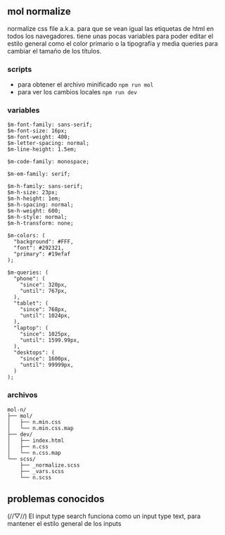 ## mol normalize
normalize css file a.k.a. para que se vean igual las etiquetas de html en todos los navegadores. tiene unas pocas variables para poder editar el estilo general como el color primario o la tipografía y media queries para cambiar el tamaño de los títulos.

### scripts
* para obtener el archivo minificado `npm run mol`
* para ver los cambios locales `npm run dev`

### variables
```text
$m-font-family: sans-serif;
$m-font-size: 16px;
$m-font-weight: 400;
$m-letter-spacing: normal;
$m-line-height: 1.5em;

$m-code-family: monospace;

$m-em-family: serif;

$m-h-family: sans-serif;
$m-h-size: 23px;
$m-h-height: 1em;
$m-h-spacing: normal;
$m-h-weight: 600;
$m-h-style: normal;
$m-h-transform: none;

$m-colors: (
  "background": #FFF,
  "font": #292321,
  "primary": #19efaf
);

$m-queries: (
  "phone": (
    "since": 320px,
    "until": 767px,
  ),
  "tablet": (
    "since": 768px,
    "until": 1024px,
  ),
  "laptop": (
    "since": 1025px,
    "until": 1599.99px,
  ),
  "desktops": (
    "since": 1600px,
    "until": 99999px,
  )
);
```

### archivos
```text
mol-n/
├── mol/
│   ├── n.min.css
│   └── n.min.css.map
├── dev/
│   ├── index.html
│   ├── n.css
│   └── n.css.map
└── scss/
    ├── _normalize.scss
    ├── _vars.scss
    └── n.scss
```

## problemas conocidos

(//▽//) El input type search funciona como un input type text, para mantener el estilo general de los inputs
